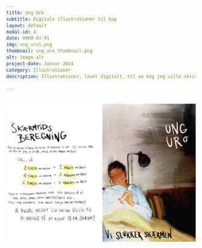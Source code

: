```yaml
---
title: Ung Uro
subtitle: Digitale illustrationer til bog
layout: default
modal-id: 4
date: 0060-01-01
img: ung_uro1.png
thumbnail: ung_uro_thumbnail.png
alt: image-alt
project-date: Januar 2024
category: Illustrationer
description: Illustrationer, lavet digitalt, til en bog jeg ville skrive om skærmforbrug blandt unge danskere. Bogen blev aldrig færdig, men illustrationerne er herunder.  

---
```


<img src="img/portfolio/ung_uro2.png" class="img-responsive img-centered" alt="">
<img src="img/portfolio/ung_uro3.png" class="img-responsive img-centered" alt="">
<img src="img/portfolio/ung_uro4.png" class="img-responsive img-centered" alt="">
<img src="img/portfolio/ung_uro5.png" class="img-responsive img-centered" alt="">
